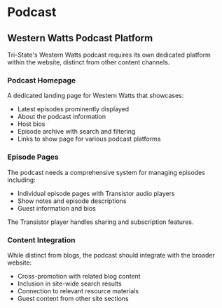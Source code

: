 # Podcast

## Western Watts Podcast Platform

Tri-State's Western Watts podcast requires its own dedicated platform within the website, distinct from other content channels.

### Podcast Homepage

A dedicated landing page for Western Watts that showcases:

-   Latest episodes prominently displayed
-   About the podcast information
-   Host bios
-   Episode archive with search and filtering
-   Links to show page for various podcast platforms

### Episode Pages

The podcast needs a comprehensive system for managing episodes including:

-   Individual episode pages with Transistor audio players
-   Show notes and episode descriptions
-   Guest information and bios

The Transistor player handles sharing and subscription features.

### Content Integration

While distinct from blogs, the podcast should integrate with the broader website:

-   Cross-promotion with related blog content
-   Inclusion in site-wide search results
-   Connection to relevant resource materials
-   Guest content from other site sections
